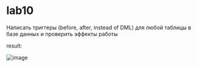 # lab10
Написать триггеры (before, after, instead of DML) для любой таблицы в базе данных и проверить эффекты работы

result:





![image](https://user-images.githubusercontent.com/81170928/228852275-e6d5b238-e2ab-4f79-957a-6016ac59ce98.png)
